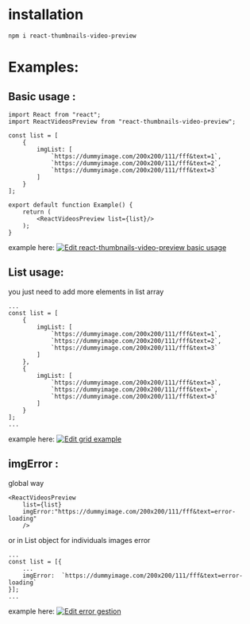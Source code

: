 ﻿# installation

	npm i react-thumbnails-video-preview

# Examples:

## Basic usage :
	import React from "react";
	import ReactVideosPreview from "react-thumbnails-video-preview";

	const list = [
		{
			imgList: [
				`https://dummyimage.com/200x200/111/fff&text=1`,
				`https://dummyimage.com/200x200/111/fff&text=2`,
				`https://dummyimage.com/200x200/111/fff&text=3`
			]
		}
	];

	export default function Example() {
		return (
			<ReactVideosPreview list={list}/>
		);
	}

example here:
 [![Edit react-thumbnails-video-preview basic usage](https://codesandbox.io/static/img/play-codesandbox.svg)](https://codesandbox.io/s/pedantic-pasteur-xbufi?fontsize=14&hidenavigation=1&theme=dark)

## List usage:

you just need to add more elements in list array

	...
	const list = [
		{
			imgList: [
				`https://dummyimage.com/200x200/111/fff&text=1`,
				`https://dummyimage.com/200x200/111/fff&text=2`,
				`https://dummyimage.com/200x200/111/fff&text=3`
			]
		},
		{
			imgList: [
				`https://dummyimage.com/200x200/111/fff&text=3`,
				`https://dummyimage.com/200x200/111/fff&text=`,
				`https://dummyimage.com/200x200/111/fff&text=3`
			]
		}
	];
	...

example here: 
[![Edit grid example](https://codesandbox.io/static/img/play-codesandbox.svg)](https://codesandbox.io/s/grid-example-nj3zk?fontsize=14&hidenavigation=1&theme=dark)
	
## imgError :

global way

	<ReactVideosPreview 
		list={list}
		imgError:"https://dummyimage.com/200x200/111/fff&text=error-loading"
		/>

or in List object for individuals images error

	...
	const list = [{
		...
		imgError:  `https://dummyimage.com/200x200/111/fff&text=error-loading`
	}];
	...
example here:
[![Edit error gestion](https://codesandbox.io/static/img/play-codesandbox.svg)](https://codesandbox.io/s/error-gestion-gxlpu?fontsize=14&hidenavigation=1&theme=dark)
